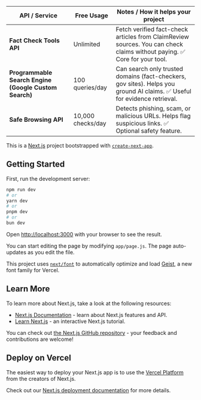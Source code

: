 | API / Service                                         | Free Usage        | Notes / How it helps your project                                                                                        |
| ----------------------------------------------------- | ----------------- | ------------------------------------------------------------------------------------------------------------------------ |
| **Fact Check Tools API**                              | Unlimited         | Fetch verified fact-check articles from ClaimReview sources. You can check claims without paying. ✅ Core for your tool.  |
| **Programmable Search Engine (Google Custom Search)** | 100 queries/day   | Can search only trusted domains (fact-checkers, gov sites). Helps you ground AI claims. ✅ Useful for evidence retrieval. |
| **Safe Browsing API**                                 | 10,000 checks/day | Detects phishing, scam, or malicious URLs. Helps flag suspicious links. ✅ Optional safety feature.                       |



This is a [Next.js](https://nextjs.org) project bootstrapped with [`create-next-app`](https://github.com/vercel/next.js/tree/canary/packages/create-next-app).

## Getting Started

First, run the development server:

```bash
npm run dev
# or
yarn dev
# or
pnpm dev
# or
bun dev
```

Open [http://localhost:3000](http://localhost:3000) with your browser to see the result.

You can start editing the page by modifying `app/page.js`. The page auto-updates as you edit the file.

This project uses [`next/font`](https://nextjs.org/docs/app/building-your-application/optimizing/fonts) to automatically optimize and load [Geist](https://vercel.com/font), a new font family for Vercel.

## Learn More

To learn more about Next.js, take a look at the following resources:

- [Next.js Documentation](https://nextjs.org/docs) - learn about Next.js features and API.
- [Learn Next.js](https://nextjs.org/learn) - an interactive Next.js tutorial.

You can check out [the Next.js GitHub repository](https://github.com/vercel/next.js) - your feedback and contributions are welcome!

## Deploy on Vercel

The easiest way to deploy your Next.js app is to use the [Vercel Platform](https://vercel.com/new?utm_medium=default-template&filter=next.js&utm_source=create-next-app&utm_campaign=create-next-app-readme) from the creators of Next.js.

Check out our [Next.js deployment documentation](https://nextjs.org/docs/app/building-your-application/deploying) for more details.




